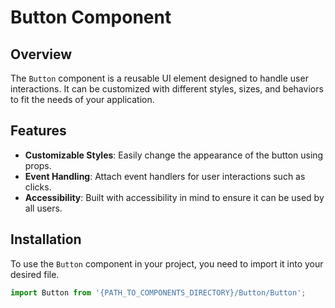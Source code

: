 # Button Component

## Overview

The `Button` component is a reusable UI element designed to handle user interactions. It can be customized with different styles, sizes, and behaviors to fit the needs of your application.

## Features

- **Customizable Styles**: Easily change the appearance of the button using props.
- **Event Handling**: Attach event handlers for user interactions such as clicks.
- **Accessibility**: Built with accessibility in mind to ensure it can be used by all users.

## Installation

To use the `Button` component in your project, you need to import it into your desired file.

```javascript
import Button from '{PATH_TO_COMPONENTS_DIRECTORY}/Button/Button';
```
